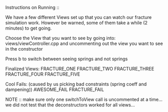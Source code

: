 Instructions on Running ::

We have a few different Views set up that you can watch our fracture
simulation work. However be warned, some of them take a while (2 minutes)
to get going.

Choose the View that you want to see by going into:
  views/viewController.cpp
and uncommenting out the view you want to see in the constructor

Press b to switch between seeing springs and not springs

Finalized Views:
  FRACTURE_ONE
  FRACTURE_TWO
  FRACTURE_THREE
  FRACTURE_FOUR
  FRACTURE_FIVE

Cool Fails: (caused by us picking bad constraints (spring coeff and dampening))
  AWESOME_FAIL
  FRACTURE_FAIL

NOTE :: make sure only one switchToView call is uncommented at a time...
we did not test that the deconstructors worked for all views...
